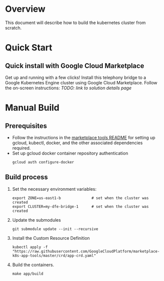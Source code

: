 # Overview

This document will describe how to build the kubernetes cluster from scratch.

# Quick Start

## Quick install with Google Cloud Marketplace

Get up and running with a few clicks! Install this telephony bridge to a
Google Kubernetes Engine cluster using Google Cloud Marketplace. Follow the
on-screen instructions:
*TODO: link to solution details page*

# Manual Build

## Prerequisites

- Follow the instructions in the [marketplace tools README](https://github.com/GoogleCloudPlatform/marketplace-k8s-app-tools/blob/aca27e694dc2ab6304a373a0906a802cb26896aa/docs/mpdev-references.md) 
    for setting up gcloud, kubectl, docker, and the other associated dependencies
    required.
- Set up gcloud docker container repository authentication
    ```
    gcloud auth configure-docker
    ```

## Build process

1. Set the necessary environment variables:
    ```
    export ZONE=us-east1-b              # set when the cluster was created
    export CLUSTER=my-dfe-bridge-1      # set when the cluster was created
    ```
1. Update the submodules
    ```
    git submodule update --init --recursive
    ```
1. Install the Custom Resource Definition
    ```
    kubectl apply -f "https://raw.githubusercontent.com/GoogleCloudPlatform/marketplace-k8s-app-tools/master/crd/app-crd.yaml"
    ```
1. Build the containers.
    ```
    make app/build
    ```

